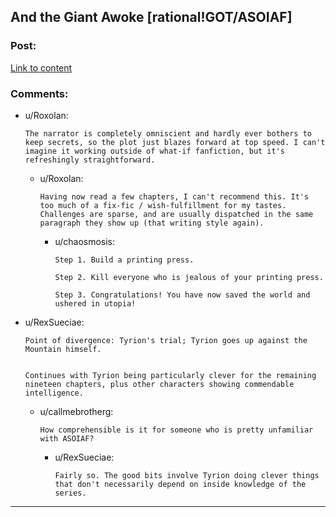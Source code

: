 ## And the Giant Awoke [rational!GOT/ASOIAF]

### Post:

[Link to content](https://www.fanfiction.net/s/10379763/1/And-The-Giant-Awoke)

### Comments:

- u/Roxolan:
  ```
  The narrator is completely omniscient and hardly ever bothers to keep secrets, so the plot just blazes forward at top speed. I can't imagine it working outside of what-if fanfiction, but it's refreshingly straightforward.
  ```

  - u/Roxolan:
    ```
    Having now read a few chapters, I can't recommend this. It's too much of a fix-fic / wish-fulfillment for my tastes. Challenges are sparse, and are usually dispatched in the same paragraph they show up (that writing style again).
    ```

    - u/chaosmosis:
      ```
      Step 1. Build a printing press.

      Step 2. Kill everyone who is jealous of your printing press.

      Step 3. Congratulations! You have now saved the world and ushered in utopia!
      ```

- u/RexSueciae:
  ```
  Point of divergence: Tyrion's trial; Tyrion goes up against the Mountain himself.


  Continues with Tyrion being particularly clever for the remaining nineteen chapters, plus other characters showing commendable intelligence.
  ```

  - u/callmebrotherg:
    ```
    How comprehensible is it for someone who is pretty unfamiliar with ASOIAF?
    ```

    - u/RexSueciae:
      ```
      Fairly so. The good bits involve Tyrion doing clever things that don't necessarily depend on inside knowledge of the series.
      ```

---

